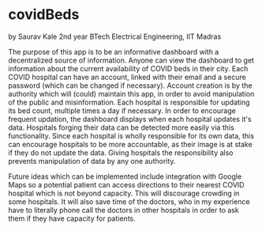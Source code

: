 # covidBeds
by Saurav Kale
2nd year BTech Electrical Engineering, IIT Madras

The purpose of this app is to be an informative dashboard with a decentralized source of information. 
Anyone can view the dashboard to get information about the current availability of COVID beds in their city.
Each COVID hospital can have an account, linked with their email and a secure password (which can be changed if necessary). Account creation is by the authority which will (could) maintain this app, in order to avoid manipulation of the public and misinformation.
Each hospital is responsible for updating its bed count, multiple times a day if necessary. In order to encourage frequent updation, the dashboard displays when each hospital updates it's data. Hospitals forging their data can be detected more easily via this functionality.
Since each hospital is wholly responsible for its own data, this can encourage hospitals to be more accountable, as their image is at stake if they do not update the data.
Giving hospitals the responsibility also prevents manipulation of data by any one authority.

Future ideas which can be implemented include integration with Google Maps so a potential patient can access directions to their nearest COVID hospital which is not beyond capacity. This will discourage crowding in some hospitals. It will also save time of the doctors, who in my experience have to literally phone call the doctors in other hospitals in order to ask them if they have capacity for patients.
